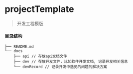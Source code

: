 # projectTemplate

> 开发工程模版

#### 目录结构

```
├── README.md
└── docs
    ├── api // 存放api文档文件
    ├── dev // 存放开发文件，比如软件开发文档, 记录开发相关信息
    └── devRecord // 记录开发中遇见的问题的解决方案
```

